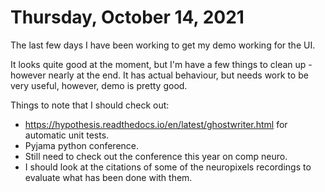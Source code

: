 # Thursday, October 14, 2021

The last few days I have been working to get my demo working for the UI.

It looks quite good at the moment, but I'm have a few things to clean up - however nearly at the end.
It has actual behaviour, but needs work to be very useful, however, demo is pretty good.

Things to note that I should check out:

- https://hypothesis.readthedocs.io/en/latest/ghostwriter.html for automatic unit tests.
- Pyjama python conference.
- Still need to check out the conference this year on comp neuro.
- I should look at the citations of some of the neuropixels recordings to evaluate what has been done with them.
